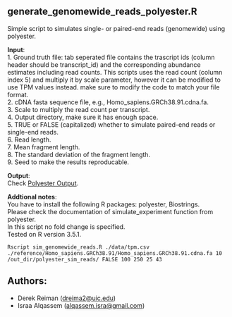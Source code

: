 

## generate_genomewide_reads_polyester.R

Simple script to simulates single- or paired-end reads (genomewide) using polyester.

**Input**: <br/> 1. Ground truth file: tab seperated file contains the trascript ids (column header should be transcript_id) and the corresponding abundance estimates including read counts. This scripts uses the read count (column index 5) and multiply it by scale parameter, however it can be modified to use TPM values instead. make sure to modify the code to match your file format. <br/>
2. cDNA fasta sequence file, e.g., Homo_sapiens.GRCh38.91.cdna.fa.<br/>
3. Scale to multiply the read count per transcript. <br/>
4. Output directory, make sure it has enough space. <br/>
5. TRUE or FALSE (capitalized) whether to simulate paired-end reads or single-end reads. <br/>
6. Read length. <br/>
7. Mean fragment length. <br/>
8. The standard deviation of the fragment length. <br/>
9. Seed to make the results reproducable. <br/>

**Output**: <br/>
Check <a target="_blank" href="https://github.com/alyssafrazee/polyester#output">Polyester Output</a>.<br/>

**Addtional notes**: <br/>
You have to install the following R packages: polyester, Biostrings.<br/>
Please check the documentation of simulate_experiment function from polyester.<br/> 
In this script no fold change is specified. <br/>
Tested on R version 3.5.1.
```
Rscript sim_genomewide_reads.R ./data/tpm.csv ./reference/Homo_sapiens.GRCh38.91/Homo_sapiens.GRCh38.91.cdna.fa 10 /out_dir/polyester_sim_reads/ FALSE 100 250 25 43
```





Authors:
----------------------------
* Derek Reiman (dreima2@uic.edu)
* Israa Alqassem (alqassem.isra@gmail.com)

